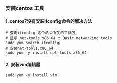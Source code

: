 ###  安装centos 工具
#### 1. centos7没有安装ifconfig命令的解决方法
```shell
# 查询ifconfig 这个命令所在的工具包
# 显示 net-tools.x86_64 : Basic networking tools
sudo yum search ifconfig
# 安装net-tools.x86_64
sudo yum -y install net-tools.x86_64
```

#### 2. 安装vim编辑器
```shell
sudo yum -y install vim
```

